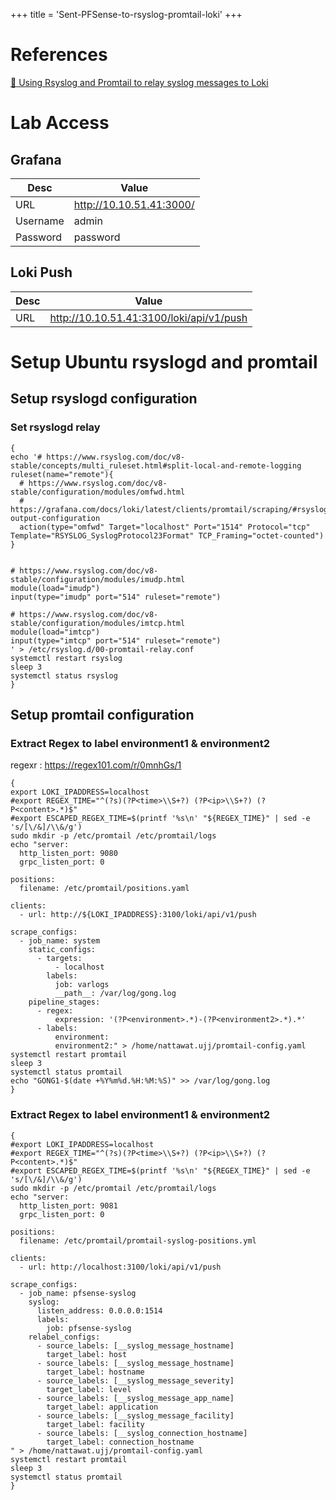 +++
title = 'Sent-PFSense-to-rsyslog-promtail-loki'
+++



# References 

[:link: Using Rsyslog and Promtail to relay syslog messages to Loki](https://alexandre.deverteuil.net/post/syslog-relay-for-loki/)

# Lab Access

## Grafana

| Desc | Value |
|---|---|
| URL | http://10.10.51.41:3000/ |
| Username | admin |
| Password | password |

## Loki Push

| Desc | Value |
|---|---|
| URL | http://10.10.51.41:3100/loki/api/v1/push |

# Setup Ubuntu rsyslogd and promtail

## Setup rsyslogd configuration

### Set rsyslogd relay

```
{
echo '# https://www.rsyslog.com/doc/v8-stable/concepts/multi_ruleset.html#split-local-and-remote-logging
ruleset(name="remote"){
  # https://www.rsyslog.com/doc/v8-stable/configuration/modules/omfwd.html
  # https://grafana.com/docs/loki/latest/clients/promtail/scraping/#rsyslog-output-configuration
  action(type="omfwd" Target="localhost" Port="1514" Protocol="tcp" Template="RSYSLOG_SyslogProtocol23Format" TCP_Framing="octet-counted")
}


# https://www.rsyslog.com/doc/v8-stable/configuration/modules/imudp.html
module(load="imudp")
input(type="imudp" port="514" ruleset="remote")

# https://www.rsyslog.com/doc/v8-stable/configuration/modules/imtcp.html
module(load="imtcp")
input(type="imtcp" port="514" ruleset="remote")
' > /etc/rsyslog.d/00-promtail-relay.conf
systemctl restart rsyslog
sleep 3
systemctl status rsyslog
}
```

## Setup promtail configuration
### Extract Regex to label environment1 & environment2

regexr : https://regex101.com/r/0mnhGs/1

```
{
export LOKI_IPADDRESS=localhost
#export REGEX_TIME="^(?s)(?P<time>\\S+?) (?P<ip>\\S+?) (?P<content>.*)$"
#export ESCAPED_REGEX_TIME=$(printf '%s\n' "${REGEX_TIME}" | sed -e 's/[\/&]/\\&/g')
sudo mkdir -p /etc/promtail /etc/promtail/logs
echo "server:
  http_listen_port: 9080
  grpc_listen_port: 0

positions:
  filename: /etc/promtail/positions.yaml

clients:
  - url: http://${LOKI_IPADDRESS}:3100/loki/api/v1/push

scrape_configs:
  - job_name: system
    static_configs:
      - targets:
          - localhost
        labels:
          job: varlogs
          __path__: /var/log/gong.log
    pipeline_stages:
      - regex:
          expression: '(?P<environment>.*)-(?P<environment2>.*).*'
      - labels:
          environment:
          environment2:" > /home/nattawat.ujj/promtail-config.yaml
systemctl restart promtail
sleep 3
systemctl status promtail
echo "GONG1-$(date +%Y%m%d.%H:%M:%S)" >> /var/log/gong.log
}
```


### Extract Regex to label environment1 & environment2



```
{
#export LOKI_IPADDRESS=localhost
#export REGEX_TIME="^(?s)(?P<time>\\S+?) (?P<ip>\\S+?) (?P<content>.*)$"
#export ESCAPED_REGEX_TIME=$(printf '%s\n' "${REGEX_TIME}" | sed -e 's/[\/&]/\\&/g')
sudo mkdir -p /etc/promtail /etc/promtail/logs
echo "server:
  http_listen_port: 9081
  grpc_listen_port: 0

positions:
  filename: /etc/promtail/promtail-syslog-positions.yml

clients:
  - url: http://localhost:3100/loki/api/v1/push

scrape_configs:
  - job_name: pfsense-syslog
    syslog:
      listen_address: 0.0.0.0:1514
      labels:
        job: pfsense-syslog
    relabel_configs:
      - source_labels: [__syslog_message_hostname]
        target_label: host
      - source_labels: [__syslog_message_hostname]
        target_label: hostname
      - source_labels: [__syslog_message_severity]
        target_label: level
      - source_labels: [__syslog_message_app_name]
        target_label: application
      - source_labels: [__syslog_message_facility]
        target_label: facility
      - source_labels: [__syslog_connection_hostname]
        target_label: connection_hostname
" > /home/nattawat.ujj/promtail-config.yaml
systemctl restart promtail
sleep 3
systemctl status promtail
}
```